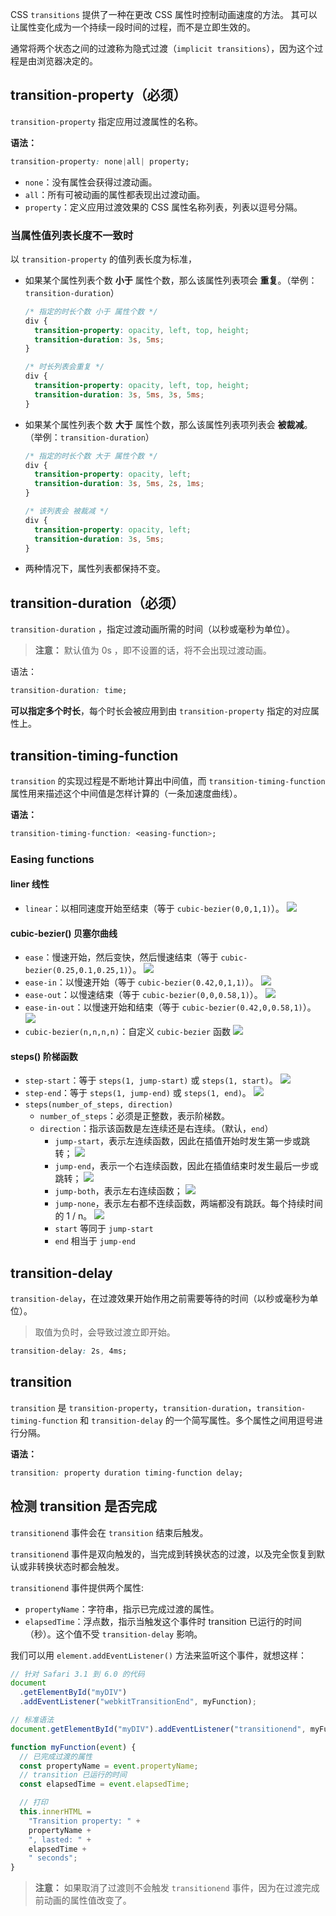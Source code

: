 CSS `transitions` 提供了一种在更改 CSS 属性时控制动画速度的方法。 其可以让属性变化成为一个持续一段时间的过程，而不是立即生效的。

通常将两个状态之间的过渡称为隐式过渡（`implicit transitions`），因为这个过程是由浏览器决定的。

## transition-property（必须）

`transition-property` 指定应用过渡属性的名称。

**语法：**

```css
transition-property: none|all| property;
```

- `none`：没有属性会获得过渡动画。
- `all`：所有可被动画的属性都表现出过渡动画。
- `property`：定义应用过渡效果的 CSS 属性名称列表，列表以逗号分隔。

### 当属性值列表长度不一致时

以 `transition-property` 的值列表长度为标准，

- 如果某个属性列表个数 **小于** 属性个数，那么该属性列表项会 **重复**。（举例：`transition-duration`）

  ```css
  /* 指定的时长个数 小于 属性个数 */
  div {
    transition-property: opacity, left, top, height;
    transition-duration: 3s, 5ms;
  }

  /* 时长列表会重复 */
  div {
    transition-property: opacity, left, top, height;
    transition-duration: 3s, 5ms, 3s, 5ms;
  }
  ```

- 如果某个属性列表个数 **大于** 属性个数，那么该属性列表项列表会 **被裁减**。（举例：`transition-duration`）

  ```css
  /* 指定的时长个数 大于 属性个数 */
  div {
    transition-property: opacity, left;
    transition-duration: 3s, 5ms, 2s, 1ms;
  }

  /* 该列表会 被裁减 */
  div {
    transition-property: opacity, left;
    transition-duration: 3s, 5ms;
  }
  ```

- 两种情况下，属性列表都保持不变。

## transition-duration（必须）

`transition-duration` ，指定过渡动画所需的时间（以秒或毫秒为单位）。

> **注意：** 默认值为 0s ，即不设置的话，将不会出现过渡动画。

语法：

```css
transition-duration: time;
```

**可以指定多个时长**，每个时长会被应用到由 `transition-property` 指定的对应属性上。

## transition-timing-function

`transition` 的实现过程是不断地计算出中间值，而 `transition-timing-function` 属性用来描述这个中间值是怎样计算的（一条加速度曲线）。

**语法：**

```css
transition-timing-function: <easing-function>;
```

### Easing functions

#### liner 线性

- `linear`：以相同速度开始至结束（等于 `cubic-bezier(0,0,1,1)`）。
  ![](https://developer.mozilla.org/en-US/docs/Web/CSS/easing-function/cubic-bezier-linear.png)

#### cubic-bezier() 贝塞尔曲线

- `ease`：慢速开始，然后变快，然后慢速结束（等于 `cubic-bezier(0.25,0.1,0.25,1)`）。
  ![](https://developer.mozilla.org/en-US/docs/Web/CSS/easing-function/cubic-bezier-ease.png)
- `ease-in`：以慢速开始（等于 `cubic-bezier(0.42,0,1,1)`）。
  ![](https://developer.mozilla.org/en-US/docs/Web/CSS/easing-function/cubic-bezier-ease-in.png)
- `ease-out`：以慢速结束（等于 `cubic-bezier(0,0,0.58,1)`）。
  ![](https://developer.mozilla.org/en-US/docs/Web/CSS/easing-function/cubic-bezer-ease-out.png)
- `ease-in-out`：以慢速开始和结束（等于 `cubic-bezier(0.42,0,0.58,1)`）。
  ![](https://developer.mozilla.org/en-US/docs/Web/CSS/easing-function/cubic-bezier-ease-in-out.png)
- `cubic-bezier(n,n,n,n)`：自定义 `cubic-bezier` 函数
  ![](https://developer.mozilla.org/en-US/docs/Web/CSS/easing-function/cubic-bezier-example.png)

#### steps() 阶梯函数

- `step-start`：等于 `steps(1, jump-start)` 或 `steps(1, start)`。
  ![](https://developer.mozilla.org/en-US/docs/Web/CSS/easing-function/steps-1-start.png)
- `step-end`：等于 `steps(1, jump-end)` 或 `steps(1, end)`。
  ![](https://developer.mozilla.org/en-US/docs/Web/CSS/easing-function/steps-1-end.png)
- `steps(number_of_steps, direction)`
  - `number_of_steps`：必须是正整数，表示阶梯数。
  - `direction`：指示该函数是左连续还是右连续。（默认，`end`）
    - `jump-start`，表示左连续函数，因此在插值开始时发生第一步或跳转；
      ![](https://developer.mozilla.org/en-US/docs/Web/CSS/easing-function/steps-2-start.png)
    - `jump-end`，表示一个右连续函数，因此在插值结束时发生最后一步或跳转；
      ![](https://developer.mozilla.org/en-US/docs/Web/CSS/easing-function/steps-4-end.png)
    - `jump-both`，表示左右连续函数；
      ![](https://developer.mozilla.org/en-US/docs/Web/CSS/easing-function/step3both.png)
    - `jump-none`，表示左右都不连续函数，两端都没有跳跃。每个持续时间的 1 / n。
      ![](https://developer.mozilla.org/en-US/docs/Web/CSS/easing-function/step5none.png)
    - `start` 等同于 `jump-start`
    - `end` 相当于 `jump-end`

## transition-delay

`transition-delay`，在过渡效果开始作用之前需要等待的时间（以秒或毫秒为单位）。

> 取值为负时，会导致过渡立即开始。

```css
transition-delay: 2s, 4ms;
```

## transition

`transition` 是 `transition-property`，`transition-duration`，`transition-timing-function` 和 `transition-delay` 的一个简写属性。多个属性之间用逗号进行分隔。

**语法：**

```css
transition: property duration timing-function delay;
```

## 检测 transition 是否完成

`transitionend` 事件会在 `transition` 结束后触发。

`transitionend` 事件是双向触发的，当完成到转换状态的过渡，以及完全恢复到默认或非转换状态时都会触发。

`transitionend` 事件提供两个属性:

- `propertyName`：字符串，指示已完成过渡的属性。
- `elapsedTime`：浮点数，指示当触发这个事件时 transition 已运行的时间（秒）。这个值不受 `transition-delay` 影响。

我们可以用 `element.addEventListener()` 方法来监听这个事件，就想这样：

```js
// 针对 Safari 3.1 到 6.0 的代码
document
  .getElementById("myDIV")
  .addEventListener("webkitTransitionEnd", myFunction);

// 标准语法
document.getElementById("myDIV").addEventListener("transitionend", myFunction);

function myFunction(event) {
  // 已完成过渡的属性
  const propertyName = event.propertyName;
  // transition 已运行的时间
  const elapsedTime = event.elapsedTime;

  // 打印
  this.innerHTML =
    "Transition property: " +
    propertyName +
    ", lasted: " +
    elapsedTime +
    " seconds";
}
```

> **注意：** 如果取消了过渡则不会触发 `transitionend` 事件，因为在过渡完成前动画的属性值改变了。
